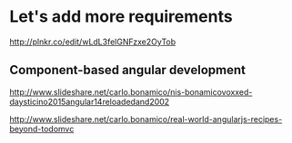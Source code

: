 # Let's add more requirements

http://plnkr.co/edit/wLdL3felGNFzxe2OyTob

## Component-based angular development
http://www.slideshare.net/carlo.bonamico/nis-bonamicovoxxed-daysticino2015angular14reloadedand2002

http://www.slideshare.net/carlo.bonamico/real-world-angularjs-recipes-beyond-todomvc

